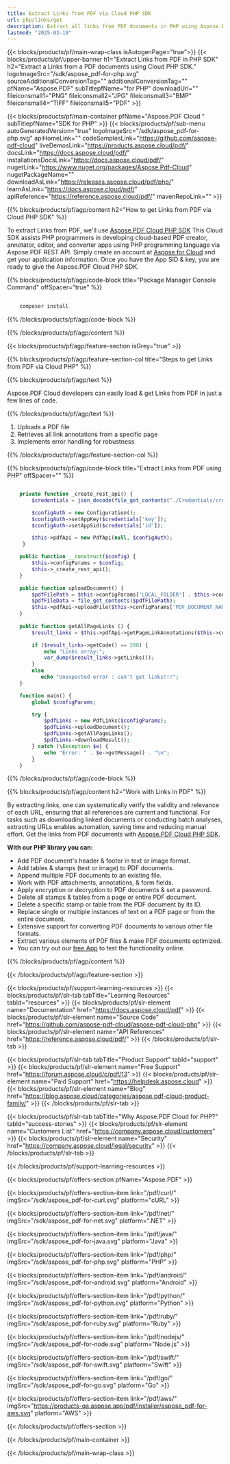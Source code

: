 ```yaml
---
title: Extract Links from PDF via Cloud PHP SDK 
url: php/links/get
description: Extract all links from PDF documents in PHP using Aspose.PDF Cloud SDK. Analyze embedded references.
lastmod: "2025-03-19"
---
```


{{< blocks/products/pf/main-wrap-class isAutogenPage="true">}}
{{< blocks/products/pf/upper-banner h1="Extract Links from PDF in PHP SDK" h2="Extract a Links from a PDF documents using Cloud PHP SDK." logoImageSrc="/sdk/aspose_pdf-for-php.svg" sourceAdditionalConversionTag="" additionalConversionTag="" pfName="Aspose.PDF" subTitlepfName="for PHP" downloadUrl="" fileiconsmall1="PNG" fileiconsmall2="JPG" fileiconsmall3="BMP" fileiconsmall4="TIFF" fileiconsmall5="PDF" >}}

{{< blocks/products/pf/main-container pfName="Aspose.PDF Cloud " subTitlepfName="SDK for PHP" >}}
{{< blocks/products/pf/sub-menu autoGeneratedVersion="true" logoImageSrc="/sdk/aspose_pdf-for-php.svg" apiHomeLink="" codeSamplesLink="https://github.com/aspose-pdf-cloud" liveDemosLink="https://products.aspose.cloud/pdf/" docsLink="https://docs.aspose.cloud/pdf/" installationsDocsLink="https://docs.aspose.cloud/pdf/" nugetLink="https://www.nuget.org/packages/Aspose.Pdf-Cloud" nugetPackageName="" downloadAsLink="https://releases.aspose.cloud/pdf/php/" learnAsLink="https://docs.aspose.cloud/pdf/" apiReference="https://reference.aspose.cloud/pdf/" mavenRepoLink="" >}}

{{% blocks/products/pf/agp/content h2="How to get Links from PDF via Cloud PHP SDK" %}}

To extract Links from PDF, we'll use
[Aspose.PDF Cloud PHP SDK](https://products.aspose.cloud/pdf/php/)
This Cloud SDK assists PHP programmers in developing cloud-based PDF creator, annotator, editor, and converter apps using PHP programming language via Aspose.PDF REST API. Simply create an account at [Aspose for Cloud](https://dashboard.aspose.cloud/#/apps) and get your application information. Once you have the App SID & key, you are ready to give the Aspose.PDF Cloud PHP SDK.

{{% blocks/products/pf/agp/code-block title="Package Manager Console Command" offSpacer="true" %}}

```bash
     
    composer install

```

{{% /blocks/products/pf/agp/code-block %}}

{{% /blocks/products/pf/agp/content %}}

{{< blocks/products/pf/agp/feature-section isGrey="true" >}}

{{% blocks/products/pf/agp/feature-section-col title="Steps to get Links from PDF via Cloud PHP" %}}

{{% blocks/products/pf/agp/text %}}

Aspose.PDF Cloud developers can easily load & get Links from PDF in just a few lines of code.

{{% /blocks/products/pf/agp/text %}}

1. Uploads a PDF file
1. Retrieves all link annotations from a specific page
1. Implements error handling for robustness

{{% /blocks/products/pf/agp/feature-section-col %}}


{{% blocks/products/pf/agp/code-block title="Extract Links from PDF using PHP" offSpacer="" %}}

```php

    private function _create_rest_api() {
        $credentials = json_decode(file_get_contents("./Credentials/credentials.json"), true);

        $configAuth = new Configuration();
        $configAuth->setAppKey($credentials['key']);
        $configAuth->setAppSid($credentials['id']);

        $this->pdfApi = new PdfApi(null, $configAuth);
     }

    public function __construct($config) {
        $this->configParams = $config;
        $this->_create_rest_api();
    }

    public function uploadDocument() {
        $pdfFilePath = $this->configParams['LOCAL_FOLDER'] . $this->configParams['PDF_DOCUMENT_NAME'];
        $pdfFileData = file_get_contents($pdfFilePath);
        $this->pdfApi->uploadFile($this->configParams['PDF_DOCUMENT_NAME'], $pdfFileData);
    }
       
    public function getAllPageLinks () {
        $result_links = $this->pdfApi->getPageLinkAnnotations($this->configParams['PDF_DOCUMENT_NAME'], $this->configParams['PAGE_NUMBER']);

        if ($result_links->getCode() == 200) {
            echo "Links array:";
            var_dump($result_links->getLinks());
        }
        else
           echo "Unexpected error : can't get links!!!";
    }

    function main() {
        global $configParams;

        try {
            $pdfLinks = new PdfLinks($configParams);
            $pdfLinks->uploadDocument();
            $pdfLinks->getAllPageLinks();
            $pdfLinks->downloadResult();
        } catch (\Exception $e) {
            echo "Error: " . $e->getMessage() . "\n";
        }
    }
```

{{% /blocks/products/pf/agp/code-block %}}

{{% blocks/products/pf/agp/content h2="Work with Links in PDF" %}}

By extracting links, one can systematically verify the validity and relevance of each URL, ensuring that all references are current and functional.​ For tasks such as downloading linked documents or conducting batch analyses, extracting URLs enables automation, saving time and reducing manual effort.
Get the links from PDF documents with [Aspose.PDF Cloud PHP SDK](https://products.aspose.cloud/pdf/php/).

**With our PHP library you can:**

+ Add PDF document's header & footer in text or image format.
+ Add tables & stamps (text or image) to PDF documents.
+ Append multiple PDF documents to an existing file.
+ Work with PDF attachments, annotations, & form fields.
+ Apply encryption or decryption to PDF documents & set a password.
+ Delete all stamps & tables from a page or entire PDF document.
+ Delete a specific stamp or table from the PDF document by its ID.
+ Replace single or multiple instances of text on a PDF page or from the entire document.
+ Extensive support for converting PDF documents to various other file formats.
+ Extract various elements of PDF files & make PDF documents optimized.
+ You can try out our [free App](https://products.aspose.app/pdf/family) to test the functionality online.

{{% /blocks/products/pf/agp/content %}}

{{< /blocks/products/pf/agp/feature-section >}}

{{< blocks/products/pf/support-learning-resources >}}
{{< blocks/products/pf/slr-tab tabTitle="Learning Resources" tabId="resources" >}}
{{< blocks/products/pf/slr-element name="Documentation" href="https://docs.aspose.cloud/pdf" >}}
{{< blocks/products/pf/slr-element name="Source Code" href="https://github.com/aspose-pdf-cloud/aspose-pdf-cloud-php" >}}
{{< blocks/products/pf/slr-element name="API References" href="https://reference.aspose.cloud/pdf/" >}}
{{< /blocks/products/pf/slr-tab >}}

{{< blocks/products/pf/slr-tab tabTitle="Product Support" tabId="support" >}}
{{< blocks/products/pf/slr-element name="Free Support" href="https://forum.aspose.cloud/c/pdf/13" >}}
{{< blocks/products/pf/slr-element name="Paid Support" href="https://helpdesk.aspose.cloud" >}}
{{< blocks/products/pf/slr-element name="Blog" href="https://blog.aspose.cloud/categories/aspose.pdf-cloud-product-family/" >}}
{{< /blocks/products/pf/slr-tab >}}

{{< blocks/products/pf/slr-tab tabTitle="Why Aspose.PDF Cloud for PHP?" tabId="success-stories" >}}
{{< blocks/products/pf/slr-element name="Customers List" href="https://company.aspose.cloud/customers" >}}
{{< blocks/products/pf/slr-element name="Security" href="https://company.aspose.cloud/legal/security" >}}
{{< /blocks/products/pf/slr-tab >}}

{{< /blocks/products/pf/support-learning-resources >}}

{{< blocks/products/pf/offers-section pfName="Aspose.PDF" >}}

{{< blocks/products/pf/offers-section-item link="/pdf/curl/" imgSrc="/sdk/aspose_pdf-for-curl.svg" platform="cURL" >}}

{{< blocks/products/pf/offers-section-item link="/pdf/net/" imgSrc="/sdk/aspose_pdf-for-net.svg" platform=".NET" >}}

{{< blocks/products/pf/offers-section-item link="/pdf/java/" imgSrc="/sdk/aspose_pdf-for-java.svg" platform="Java" >}}

{{< blocks/products/pf/offers-section-item link="/pdf/php/" imgSrc="/sdk/aspose_pdf-for-php.svg" platform="PHP" >}}

{{< blocks/products/pf/offers-section-item link="/pdf/android/" imgSrc="/sdk/aspose_pdf-for-android.svg" platform="Android" >}}

{{< blocks/products/pf/offers-section-item link="/pdf/python/" imgSrc="/sdk/aspose_pdf-for-python.svg" platform="Python" >}}

{{< blocks/products/pf/offers-section-item link="/pdf/ruby/" imgSrc="/sdk/aspose_pdf-for-ruby.svg" platform="Ruby" >}}

{{< blocks/products/pf/offers-section-item link="/pdf/nodejs/" imgSrc="/sdk/aspose_pdf-for-node.svg" platform="Node.js" >}}

{{< blocks/products/pf/offers-section-item link="/pdf/swift/" imgSrc="/sdk/aspose_pdf-for-swift.svg" platform="Swift" >}}

{{< blocks/products/pf/offers-section-item link="/pdf/go/" imgSrc="/sdk/aspose_pdf-for-go.svg" platform="Go" >}}

{{< blocks/products/pf/offers-section-item link="/pdf/aws/" imgSrc="https://products-qa.aspose.app/pdf/installer/aspose_pdf-for-aws.svg" platform="AWS" >}}

{{< /blocks/products/pf/offers-section >}}

<!-- aboutfile Ends -->

{{< /blocks/products/pf/main-container >}}

{{< /blocks/products/pf/main-wrap-class >}}